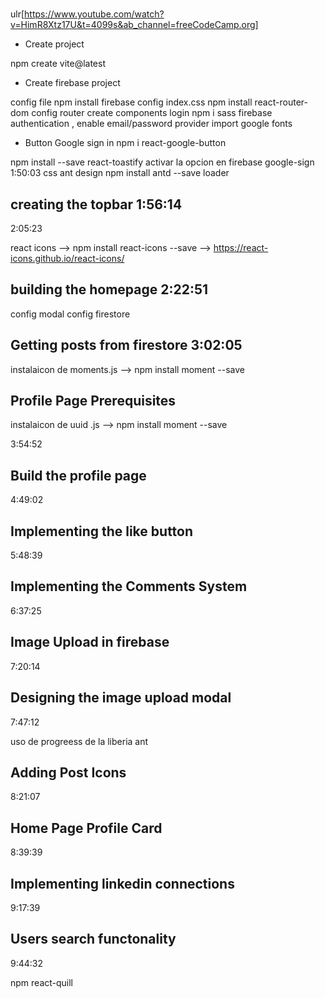 #

ulr[https://www.youtube.com/watch?v=HimR8Xtz17U&t=4099s&ab_channel=freeCodeCamp.org]

- Create project

npm create vite@latest

- Create firebase project

config file
npm install firebase
config index.css
npm install react-router-dom
config router
create components login
npm i sass
firebase authentication , enable email/password provider
import google fonts

- Button Google sign in
  npm i react-google-button

npm install --save react-toastify
activar la opcion en firebase google-sign
1:50:03
css ant design
npm install antd --save
loader

## creating the topbar 1:56:14

2:05:23

react icons
--> npm install react-icons --save
--> https://react-icons.github.io/react-icons/

## building the homepage 2:22:51

config modal
config firestore

## Getting posts from firestore 3:02:05

instalaicon de moments.js
--> npm install moment --save

## Profile Page Prerequisites

instalaicon de uuid .js
--> npm install moment --save

3:54:52

## Build the profile page

4:49:02

## Implementing the like button

5:48:39

## Implementing the Comments System

6:37:25

## Image Upload in firebase

7:20:14

## Designing the image upload modal

7:47:12

uso de progreess de la liberia ant

## Adding Post Icons

8:21:07

## Home Page Profile Card

8:39:39

## Implementing linkedin connections

9:17:39

## Users search functonality

9:44:32

npm react-quill
